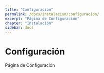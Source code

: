 ```yaml
---
title: "Configuracion"
permalink: /docs/instalacion/configuracion/
excerpt: "Página de Configuración"
chapter: "Instalación" 
sidebar: docs
---
```


# Configuración

Página de Configuración
